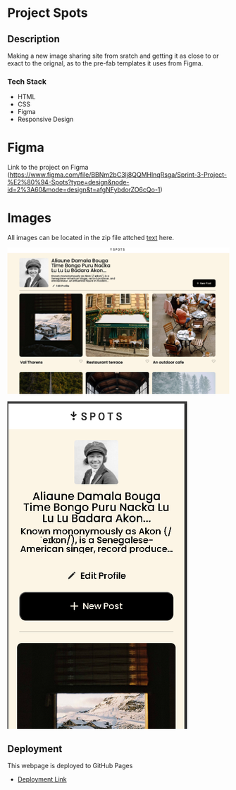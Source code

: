 # Project Spots

## Description

Making a new image sharing site from sratch and getting it as close to or exact to the orignal, as to the pre-fab templates it uses from Figma.

### Tech Stack

- HTML
- CSS
- Figma
- Responsive Design

# Figma

Link to the project on Figma (https://www.figma.com/file/BBNm2bC3lj8QQMHlnqRsga/Sprint-3-Project-%E2%80%94-Spots?type=design&node-id=2%3A60&mode=design&t=afgNFybdorZO6cQo-1)

# Images

All images can be located in the zip file attched
[text](images.zip) here.

![alt text]({C31798FC-7CCF-403A-9205-1D5894990096}.png)

![alt text]({E87AE9C7-A34D-4A61-9F7A-469EB48B1C58}.png)

## Deployment

This webpage is deployed to GitHub Pages

- [Deployment Link](https://ogarcia96.github.io/se_project_spot)
